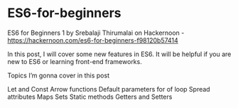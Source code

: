 # ES6-for-beginners
ES6 for Beginners 1 by Srebalaji Thirumalai on Hackernoon - https://hackernoon.com/es6-for-beginners-f98120b57414

In this post, I will cover some new features in ES6. It will be helpful if you are new to ES6 or learning front-end frameworks.

Topics I’m gonna cover in this post

Let and Const
Arrow functions
Default parameters
for of loop
Spread attributes
Maps
Sets
Static methods
Getters and Setters
